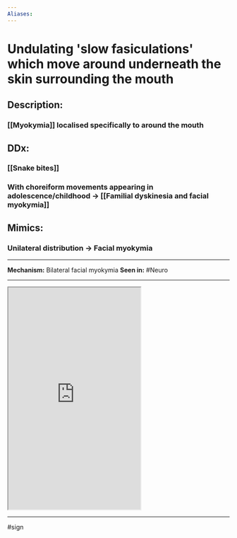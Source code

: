 ```yaml
---
Aliases:
---
```

# Undulating 'slow fasiculations' which move around underneath the skin surrounding the mouth
## Description:
### [[Myokymia]] localised specifically to around the mouth 
## DDx:
### [[Snake bites]]
### With choreiform movements appearing in adolescence/childhood -> [[Familial dyskinesia and facial myokymia]]
## Mimics:
### Unilateral distribution -> Facial myokymia

---
**Mechanism:** Bilateral facial myokymia
**Seen in:** #Neuro 

---
<iframe src="https://www.youtube.com/embed/KaM3-qy8uqU" class="resize-vertical" style="height: 502px;"></iframe>

---
#sign 
